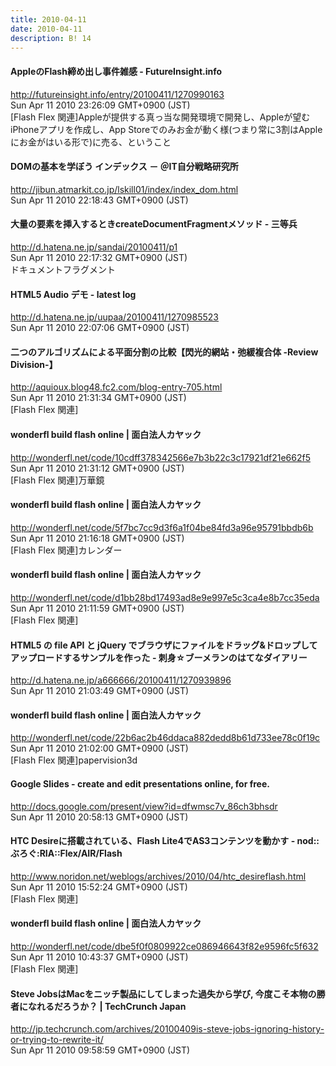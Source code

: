 ```yaml
---
title: 2010-04-11
date: 2010-04-11
description: B! 14
---
```


####  AppleのFlash締め出し事件雑感 - FutureInsight.info
http://futureinsight.info/entry/20100411/1270990163<br>
Sun Apr 11 2010 23:26:09 GMT+0900 (JST)<br>
[Flash Flex 関連]Appleが提供する真っ当な開発環境で開発し、Appleが望むiPhoneアプリを作成し、App Storeでのみお金が動く様(つまり常に3割はAppleにお金がはいる形で)に売る、ということ


#### DOMの基本を学ぼう インデックス － ＠IT自分戦略研究所
http://jibun.atmarkit.co.jp/lskill01/index/index_dom.html<br>
Sun Apr 11 2010 22:18:43 GMT+0900 (JST)<br>


#### 大量の要素を挿入するときcreateDocumentFragmentメソッド - 三等兵
http://d.hatena.ne.jp/sandai/20100411/p1<br>
Sun Apr 11 2010 22:17:32 GMT+0900 (JST)<br>
ドキュメントフラグメント


####  HTML5 Audio デモ - latest log
http://d.hatena.ne.jp/uupaa/20100411/1270985523<br>
Sun Apr 11 2010 22:07:06 GMT+0900 (JST)<br>


#### 二つのアルゴリズムによる平面分割の比較【閃光的網站・弛緩複合体 -Review Division-】
http://aquioux.blog48.fc2.com/blog-entry-705.html<br>
Sun Apr 11 2010 21:31:34 GMT+0900 (JST)<br>
[Flash Flex 関連]


#### wonderfl build flash online | 面白法人カヤック
http://wonderfl.net/code/10cdff378342566e7b3b22c3c17921df21e662f5<br>
Sun Apr 11 2010 21:31:12 GMT+0900 (JST)<br>
[Flash Flex 関連]万華鏡


#### wonderfl build flash online | 面白法人カヤック
http://wonderfl.net/code/5f7bc7cc9d3f6a1f04be84fd3a96e95791bbdb6b<br>
Sun Apr 11 2010 21:16:18 GMT+0900 (JST)<br>
[Flash Flex 関連]カレンダー


#### wonderfl build flash online | 面白法人カヤック
http://wonderfl.net/code/d1bb28bd17493ad8e9e997e5c3ca4e8b7cc35eda<br>
Sun Apr 11 2010 21:11:59 GMT+0900 (JST)<br>
[Flash Flex 関連]


#### HTML5 の file API と jQuery でブラウザにファイルをドラッグ&ドロップしてアップロードするサンプルを作った - 刺身☆ブーメランのはてなダイアリー
http://d.hatena.ne.jp/a666666/20100411/1270939896<br>
Sun Apr 11 2010 21:03:49 GMT+0900 (JST)<br>


#### wonderfl build flash online | 面白法人カヤック
http://wonderfl.net/code/22b6ac2b46ddaca882dedd8b61d733ee78c0f19c<br>
Sun Apr 11 2010 21:02:00 GMT+0900 (JST)<br>
[Flash Flex 関連]papervision3d


#### Google Slides - create and edit presentations online, for free.
http://docs.google.com/present/view?id=dfwmsc7v_86ch3bhsdr<br>
Sun Apr 11 2010 20:58:13 GMT+0900 (JST)<br>


#### HTC Desireに搭載されている、Flash Lite4でAS3コンテンツを動かす - nod::ぶろぐ:RIA::Flex/AIR/Flash
http://www.noridon.net/weblogs/archives/2010/04/htc_desireflash.html<br>
Sun Apr 11 2010 15:52:24 GMT+0900 (JST)<br>
[Flash Flex 関連]


#### wonderfl build flash online | 面白法人カヤック
http://wonderfl.net/code/dbe5f0f0809922ce086946643f82e9596fc5f632<br>
Sun Apr 11 2010 10:43:37 GMT+0900 (JST)<br>
[Flash Flex 関連]


#### Steve JobsはMacをニッチ製品にしてしまった過失から学び, 今度こそ本物の勝者になれるだろうか？  |  TechCrunch Japan
http://jp.techcrunch.com/archives/20100409is-steve-jobs-ignoring-history-or-trying-to-rewrite-it/<br>
Sun Apr 11 2010 09:58:59 GMT+0900 (JST)<br>


